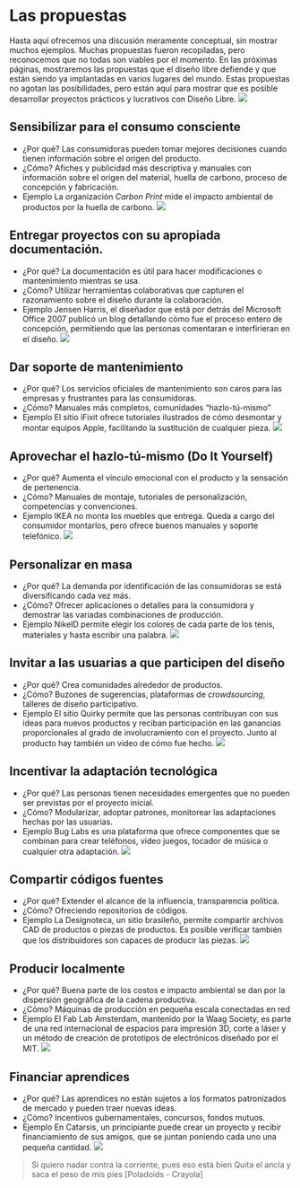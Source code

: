 # Las propuestas
Hasta aquí ofrecemos una discusión meramente conceptual, sin mostrar muchos ejemplos. Muchas propuestas fueron recopiladas, pero reconocemos que no todas son viables por el momento. En las próximas páginas, mostraremos las propuestas que el diseño libre defiende y que están siendo ya implantadas en varios lugares del mundo. Estas propuestas no agotan las posibilidades, pero están aquí para mostrar que es posible desarrollar proyectos prácticos y lucrativos con Diseño Libre.
![](img/g5746.png)
## Sensibilizar para el consumo consciente
  * ¿Por qué?
  Las consumidoras pueden tomar mejores decisiones cuando tienen información sobre el origen del producto.
  * ¿Cómo? Afiches y publicidad más descriptiva y manuales con información sobre el origen del material, huella de carbono, proceso de concepción y fabricación.
  * Ejemplo La organización *Carbon Print* mide el impacto ambiental de productos por la huella de carbono.
![](img/carbon_footprint_pb.jpg)
## Entregar proyectos con su apropiada documentación.
  * ¿Por qué? La documentación es útil para hacer modificaciones o mantenimiento mientras se usa.
  * ¿Cómo? Utilizar herramientas colaborativas que capturen el razonamiento sobre el diseño durante la colaboración.
  * Ejemplo Jensen Harris, el diseñador que está por detrás del Microsoft Office 2007 publicó un blog detallando cómo fue el proceso entero de concepción, permitiendo que las personas comentaran e interfirieran en el diseño.
![](img/jensen_harris.png)
##  Dar soporte de mantenimiento
  * ¿Por qué? Los servicios oficiales de mantenimiento son caros para las empresas y frustrantes para las consumidoras.
  * ¿Cómo? Manuales más completos, comunidades “hazlo-tú-mismo”
  * Ejemplo El sitio iFixit ofrece tutoriales ilustrados de cómo desmontar y montar equipos Apple, facilitando la sustitución de cualquier pieza.
![](img/ifixit_pb.jpg)
##  Aprovechar el hazlo-tú-mismo (Do It Yourself)
  * ¿Por qué? Aumenta el vínculo emocional con el producto y la sensación de pertenencia.
  * ¿Cómo? Manuales de montaje, tutoriales de personalización, competencias y convenciones.
  * Ejemplo IKEA no monta los muebles que entrega. Queda a cargo del consumidor montarlos, pero ofrece buenos manuales y soporte telefónico.
![](img/ikea_pb.jpg)
##  Personalizar en masa
  * ¿Por qué? La demanda por identificación de las consumidoras se está diversificando cada vez más.
  * ¿Cómo? Ofrecer aplicaciones o detalles para la consumidora y demostrar las variadas combinaciones de producción.
  * Ejemplo NikeID permite elegir los colores de cada parte de los tenis, materiales y hasta escribir una palabra.
![](img/nikeid_pb.png)
##  Invitar a las usuarias a que participen del diseño
  * ¿Por qué? Crea comunidades alrededor de productos.
  * ¿Cómo? Buzones de sugerencias, plataformas de *crowdsourcing*, talleres de diseño participativo.
  * Ejemplo El sitio Quirky permite que las personas contribuyan con sus ideas para nuevos productos y reciban participación en las ganancias proporcionales al grado de involucramiento con el proyecto. Junto al producto hay también un video de cómo fue hecho.
![](img/quirky_pb.jpg)
##  Incentivar la adaptación tecnológica
  * ¿Por qué? Las personas tienen necesidades emergentes que no pueden ser previstas por el proyecto inicial.
  * ¿Cómo? Modularizar, adoptar patrones, monitorear las adaptaciones hechas por las usuarias.
  * Ejemplo Bug Labs es una plataforma que ofrece componentes que se combinan para crear teléfonos, video juegos, tocador de música o cualquier otra adaptación.
![](img/buglabs_pb.jpg)
## Compartir códigos fuentes
  * ¿Por qué? Extender el alcance de la influencia, transparencia política.
  * ¿Cómo? Ofreciendo repositorios de códigos.
  * Ejemplo La Designoteca, un sitio brasileño, permite compartir archivos CAD de productos o piezas de productos. Es posible verificar también que los distribuidores son capaces de producir las piezas.
![](img/Designoteca_pb.png)
##  Producir localmente
  * ¿Por qué? Buena parte de los costos e impacto ambiental se dan por la dispersión geográfica de la cadena productiva.
  * ¿Cómo? Máquinas de producción en pequeña escala conectadas en red
  * Ejemplo El Fab Lab Amsterdam, mantenido por la Waag Society, es parte de una red internacional de espacios para impresión 3D, corte a láser y un método de creación de prototipos de electrónicos diseñado por el MIT.
![](img/fablab_pb.jpg)
## Financiar aprendices
  * ¿Por qué? Las aprendices no están sujetos a los formatos patronizados de mercado y pueden traer nuevas ideas.
  * ¿Cómo? Incentivos gubernamentales, concursos, fondos mutuos.
  * Ejemplo En Catarsis, un principiante puede crear un proyecto y recibir financiamiento de sus amigos, que se juntan poniendo cada uno una pequeña cantidad.
![](img/catarse_pb.png)
> Si quiero nadar contra la corriente, pues eso está bien
> Quita el ancla y saca el peso de mis pies [Poladoids - Crayola]
